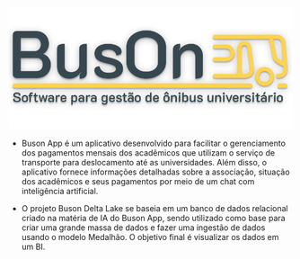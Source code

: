<img src="images/busOnFontePreta.png" alt="Buson App Logo Dark" class="logo-img logo-img-dark" />

- Buson App é um aplicativo desenvolvido para facilitar o gerenciamento dos pagamentos mensais dos acadêmicos que utilizam o serviço de transporte para deslocamento até as universidades. Além disso, o aplicativo fornece informações detalhadas sobre a associação, situação dos acadêmicos e seus pagamentos por meio de um chat com inteligência artificial.

- O projeto Buson Delta Lake se baseia em um banco de dados relacional criado na matéria de IA do Buson App, sendo utilizado como base para criar uma grande massa de dados e fazer uma ingestão de dados usando o modelo Medalhão. O objetivo final é visualizar os dados em um BI.
